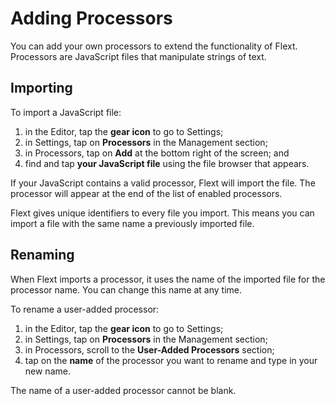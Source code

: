 # Adding Processors

You can add your own processors to extend the functionality of Flext. Processors are
JavaScript files that manipulate strings of text.

## Importing

To import a JavaScript file:

1. in the Editor, tap the **gear icon** to go to Settings;
2. in Settings, tap on **Processors** in the Management section;
3. in Processors, tap on **Add** at the bottom right of the screen; and
4. find and tap **your JavaScript file** using the file browser that appears.

If your JavaScript contains a valid processor, Flext will import the file. The processor will
appear at the end of the list of enabled processors.

Flext gives unique identifiers to every file you import. This means you can import a file with the
same name a previously imported file.

## Renaming

When Flext imports a processor, it uses the name of the imported file for the processor name.
You can change this name at any time.

To rename a user-added processor:

1. in the Editor, tap the **gear icon** to go to Settings;
2. in Settings, tap on **Processors** in the Management section;
3. in Processors, scroll to the **User-Added Processors** section;
4. tap on the **name** of the processor you want to rename and type in your new name.

The name of a user-added processor cannot be blank.
